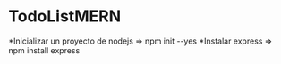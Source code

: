 # TodoListMERN
  *Inicializar un proyecto de nodejs => npm init --yes 
  *Instalar express => npm install express

